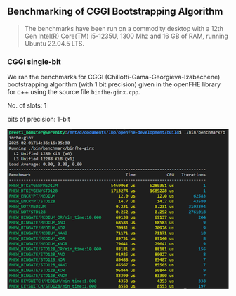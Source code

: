 ## Benchmarking of CGGI Bootstrapping Algorithm

> The benchmarks have been run on a commodity desktop with a 12th Gen Intel(R) Core(TM) i5-1235U, 1300 Mhz and 16 GB of RAM, running Ubuntu 22.04.5 LTS.

### CGGI single-bit

We ran the benchmarks for CGGI (Chillotti-Gama-Georgieva-Izabachene) bootstrapping algorithm (with 1 bit precision) given in the openFHE library for c++ using the source file `binfhe-ginx.cpp`.

No. of slots: 1

bits of precision: 1-bit

![cggi-1-bit](../../images/cggi-benchmarks-1.png)

